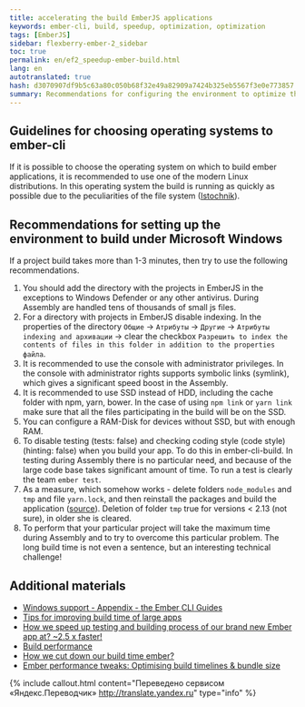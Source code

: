 ```yaml
---
title: accelerating the build EmberJS applications
keywords: ember-cli, build, speedup, optimization, optimization
tags: [EmberJS]
sidebar: flexberry-ember-2_sidebar
toc: true
permalink: en/ef2_speedup-ember-build.html
lang: en
autotranslated: true
hash: d3070907df9b5c63a80c050b68f32e49a82909a7424b325eb5567f3e0e773857
summary: Recommendations for configuring the environment to optimize the speed of Assembly of EmberJS applications.
---
```


## Guidelines for choosing operating systems to ember-cli

If it is possible to choose the operating system on which to build ember applications, it is recommended to use one of the modern Linux distributions. In this operating system the build is running as quickly as possible due to the peculiarities of the file system ([Istochnik](https://levelup.gitconnected.com/working-with-front-end-tools-on-linux-and-windows-the-grand-performance-test-b51a77a71636)).

## Recommendations for setting up the environment to build under Microsoft Windows

If a project build takes more than 1-3 minutes, then try to use the following recommendations.

1. You should add the directory with the projects in EmberJS in the exceptions to Windows Defender or any other antivirus. During Assembly are handled tens of thousands of small js files.
2. For a directory with projects in EmberJS disable indexing. In the properties of the directory `Общие` -> `Атрибуты` -> `Другие` -> `Атрибуты indexing and архивации` -> clear the checkbox `Разрешить to index the contents of files in this folder in addition to the properties файла`.
3. It is recommended to use the console with administrator privileges. In the console with administrator rights supports symbolic links (symlink), which gives a significant speed boost in the Assembly.
4. It is recommended to use SSD instead of HDD, including the cache folder with npm, yarn, bower. In the case of using `npm link` or `yarn link` make sure that all the files participating in the build will be on the SSD.
5. You can configure a RAM-Disk for devices without SSD, but with enough RAM.
6. To disable testing (tests: false) and checking coding style (code style) (hinting: false) when you build your app. To do this in ember-cli-build. In testing during Assembly there is no particular need, and because of the large code base takes significant amount of time. To run a test is clearly the team `ember test`.
7. As a measure, which somehow works - delete folders `node_modules` and `tmp` and file `yarn.lock`, and then reinstall the packages and build the application ([source](https://github.com/ember-cli/ember-cli/issues/6921)). Deletion of folder `tmp` true for versions < 2.13 (not sure), in older she is cleared.
8. To perform that your particular project will take the maximum time during Assembly and to try to overcome this particular problem. The long build time is not even a sentence, but an interesting technical challenge!

## Additional materials

* [Windows support - Appendix - the Ember CLI Guides](https://cli.emberjs.com/release/appendix/windows/)
* [Tips for improving build time of large apps](https://discuss.emberjs.com/t/tips-for-improving-build-time-of-large-apps)
* [How we speed up testing and building process of our brand new Ember app at? ~2.5 x faster!](https://medium.com/@tommaqs/how-we-speed-up-testing-and-building-process-of-our-ember-app-at-brandnew-2-5x-faster-299dd4995a97)
* [Build performance](https://github.com/ember-cli/ember-cli/blob/master/docs/perf-guide.md)
* [How we cut down our build time ember?](https://www.gokatz.me/blog/how-we-cut-down-our-ember-build-time)
* [Ember performance tweaks: Optimising build timelines & bundle size](https://abhilashlr.in/ember-performance-tweaks-part-1)



{% include callout.html content="Переведено сервисом «Яндекс.Переводчик» <http://translate.yandex.ru>" type="info" %}